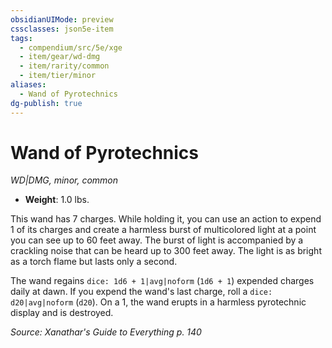 ```yaml
---
obsidianUIMode: preview
cssclasses: json5e-item
tags:
  - compendium/src/5e/xge
  - item/gear/wd-dmg
  - item/rarity/common
  - item/tier/minor
aliases:
  - Wand of Pyrotechnics
dg-publish: true
---
```

# Wand of Pyrotechnics
*WD|DMG, minor, common*  

- **Weight**: 1.0 lbs.

This wand has 7 charges. While holding it, you can use an action to expend 1 of its charges and create a harmless burst of multicolored light at a point you can see up to 60 feet away. The burst of light is accompanied by a crackling noise that can be heard up to 300 feet away. The light is as bright as a torch flame but lasts only a second.

The wand regains `dice: 1d6 + 1|avg|noform` (`1d6 + 1`) expended charges daily at dawn. If you expend the wand's last charge, roll a `dice: d20|avg|noform` (`d20`). On a 1, the wand erupts in a harmless pyrotechnic display and is destroyed.

*Source: Xanathar's Guide to Everything p. 140*